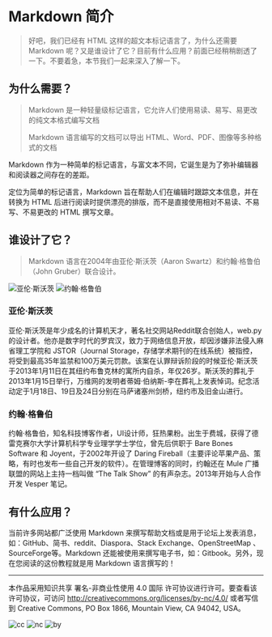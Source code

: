 # Markdown 简介

> 好吧，我们已经有 HTML 这样的超文本标记语言了，为什么还需要 Markdown 呢？又是谁设计了它？目前有什么应用？前面已经稍稍剧透了一下。不要着急，本节我们一起来深入了解一下。

## 为什么需要？

> Markdown 是一种轻量级标记语言，它允许人们使用易读、易写、易更改的纯文本格式编写文档
>
> Markdown 语言编写的文档可以导出 HTML、Word、PDF、图像等多种格式的文档

Markdown 作为一种简单的标记语言，与富文本不同，它诞生是为了弥补编辑器和阅读器之间存在的差距。

定位为简单的标记语言，Markdown 旨在帮助人们在编辑时跟踪文本信息，并在转换为 HTML 后进行阅读时提供漂亮的排版，而不是直接使用相对不易读、不易写、不易更改的 HTML 撰写文章。

## 谁设计了它？

> Markdown 语言在2004年由亚伦·斯沃茨（Aaron Swartz）和约翰·格鲁伯（John Gruber）联合设计。

![亚伦·斯沃茨](http://ice-kylin.gitee.io/icekylinfigurebed/images/MarkdownGuide/Markdown%E7%AE%80%E4%BB%8B-AaronSwartz.png)     ![约翰·格鲁伯](http://ice-kylin.gitee.io/icekylinfigurebed/images/MarkdownGuide/Markdown%E7%AE%80%E4%BB%8B-JohnGruber.png)

### 亚伦·斯沃茨

亚伦·斯沃茨是年少成名的计算机天才，著名社交网站Reddit联合创始人，web.py 的设计者。他亦是数字时代的罗宾汉，致力于网络信息开放，却因涉嫌非法侵入麻省理工学院和 JSTOR（Journal Storage，存储学术期刊的在线系统）被指控，将受到最高35年监禁和100万美元罚款。该案在认罪辩诉阶段的时候亚伦·斯沃茨于2013年1月11日在其纽约布鲁克林的寓所内自杀，年仅26岁。斯沃茨的葬礼于2013年1月15日举行，万维网的发明者蒂姆·伯纳斯-李在葬礼上发表悼词。纪念活动定于1月18日、19日及24日分别在马萨诸塞州剑桥，纽约市及旧金山进行。

### 约翰·格鲁伯

约翰·格鲁伯，知名科技博客作者，UI设计师，狂热果粉。出生于费城，获得了德雷克赛尔大学计算机科学专业理学学士学位，曾先后供职于 Bare Bones Software 和 
Joyent，于2002年开设了 Daring Fireball（主要评论苹果产品、策略，有时也发布一些自己开发的软件）。在管理博客的同时，约翰还在 Mule 广播联盟的网站上主持一档叫做 “The Talk Show” 的有声杂志。2013年开始与人合作开发 Vesper 笔记。

## 有什么应用？

当前许多网站都广泛使用 Markdown 来撰写帮助文档或是用于论坛上发表消息，如：GitHub、简书、reddit、Diaspora、Stack Exchange、OpenStreetMap 、SourceForge等。Markdown 还能被使用来撰写电子书，如：Gitbook。另外，现在您阅读的这份教程就是用 Markdown 语言撰写的！

***

本作品采用知识共享 署名-非商业性使用 4.0 国际 许可协议进行许可。要查看该许可协议，可访问 http://creativecommons.org/licenses/by-nc/4.0/ 或者写信到 Creative Commons, PO Box 1866, Mountain View, CA 94042, USA。

![cc](http://ice-kylin.gitee.io/icekylinfigurebed/images/PublicFile/License/cc-colourful.svg) ![nc](http://ice-kylin.gitee.io/icekylinfigurebed/images/PublicFile/License/nc-colourful.svg) ![by](http://ice-kylin.gitee.io/icekylinfigurebed/images/PublicFile/License/by-colourful.svg)